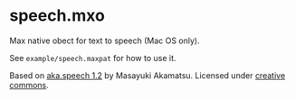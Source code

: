 # speech.mxo

Max native obect for text to speech (Mac OS only).

See `example/speech.maxpat` for how to use it.

Based on [aka.speech 1.2](http://www.iamas.ac.jp/~aka/max/#aka_speech) by Masayuki Akamatsu. Licensed under [creative commons](http://creativecommons.org/licenses/by-sa/3.0/).

